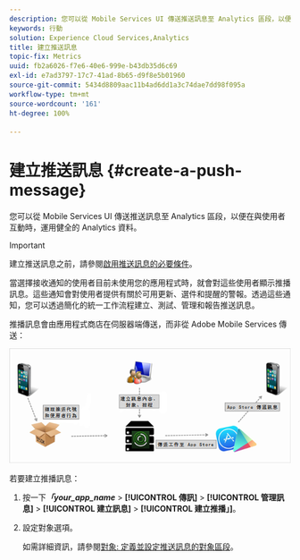 ```yaml
---
description: 您可以從 Mobile Services UI 傳送推送訊息至 Analytics 區段，以便在與使用者互動時，運用健全的 Analytics 資料。
keywords: 行動
solution: Experience Cloud Services,Analytics
title: 建立推送訊息
topic-fix: Metrics
uuid: fb2a6026-f7e6-40e6-999e-b43db35d6c69
exl-id: e7ad3797-17c7-41ad-8b65-d9f8e5b01960
source-git-commit: 5434d8809aac11b4ad6dd1a3c74dae7dd98f095a
workflow-type: tm+mt
source-wordcount: '161'
ht-degree: 100%

---
```


# 建立推送訊息 {#create-a-push-message}

您可以從 Mobile Services UI 傳送推送訊息至 Analytics 區段，以便在與使用者互動時，運用健全的 Analytics 資料。

>[!IMPORTANT]
>
>建立推送訊息之前，請參閱[啟用推送訊息的必要條件](/help/using/c-manage-app-settings/c-mob-confg-app/configure-push-messaging/prerequisites-push-messaging.md)。

當選擇接收通知的使用者目前未使用您的應用程式時，就會對這些使用者顯示推播訊息。這些通知會對使用者提供有關於可用更新、選件和提醒的警報。透過這些通知，您可以透過簡化的統一工作流程建立、測試、管理和報告推送訊息。

推播訊息會由應用程式商店在伺服器端傳送，而非從 Adobe Mobile Services 傳送：

![](assets/push_message_diagram.png)

若要建立推播訊息：

1. 按一下&#x200B;***「your_app_name*** > **[!UICONTROL 傳訊]** > **[!UICONTROL 管理訊息]** > **[!UICONTROL 建立訊息]** > **[!UICONTROL 建立推播」]**。
1. 設定對象選項。

   如需詳細資訊，請參閱[對象: 定義並設定推送訊息的對象區段](/help/using/in-app-messaging/t-create-push-message/c-audience-push-message.md)。
